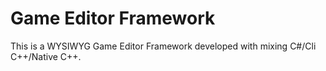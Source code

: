 # Game Editor Framework

This is a WYSIWYG Game Editor Framework developed with mixing C#/Cli C++/Native C++.
